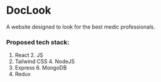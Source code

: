# DocLook
A website designed to look for the best medic professionals.

### Proposed tech stack:
1. React            2. JS
3. Tailwind CSS     4. NodeJS
5. Express          6. MongoDB
7. Redux
